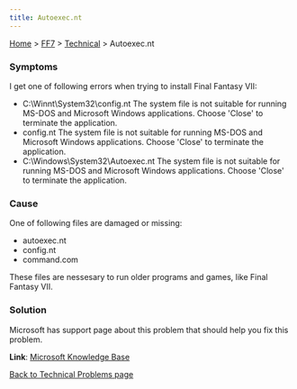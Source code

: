 ```yaml
---
title: Autoexec.nt
---
```


[Home](Main%20Page.md) > [FF7](FF7.md) > [Technical](FF7/Technical.md) > Autoexec.nt

### Symptoms

I get one of following errors when trying to install Final Fantasy VII:

-   C:\\Winnt\\System32\\config.nt The system file is not suitable for
    running MS-DOS and Microsoft Windows applications. Choose 'Close' to
    terminate the application.
-   config.nt The system file is not suitable for running MS-DOS and
    Microsoft Windows applications. Choose 'Close' to terminate the
    application.
-   C:\\Windows\\System32\\Autoexec.nt The system file is not suitable
    for running MS-DOS and Microsoft Windows applications. Choose
    'Close' to terminate the application.

### Cause

One of following files are damaged or missing:

-   autoexec.nt
-   config.nt
-   command.com

These files are nessesary to run older programs and games, like Final
Fantasy VII.

### Solution

Microsoft has support page about this problem that should help you fix
this problem.

**Link**: [Microsoft Knowledge Base][]

[Back to Technical Problems page][]

  [Microsoft Knowledge Base]: http://support.microsoft.com/default.aspx?scid=kb;en-us;324767
  [Back to Technical Problems page]: FF7/Technical.md "wikilink"
